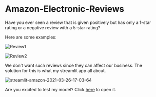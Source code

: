 # Amazon-Electronic-Reviews

Have you ever seen a review that is given positively but has only a 1-star rating or a negative review with a 5-star rating?

Here are some examples:

![Review1](https://user-images.githubusercontent.com/31875465/112632840-a585a000-8e5e-11eb-9a56-4162af70ac5b.jpeg)

![Review2](https://user-images.githubusercontent.com/31875465/112632865-acacae00-8e5e-11eb-91e2-d90f472f48bc.jpeg)


We don't want such reviews since they can affect our business.
The solution for this is what my streamlit app all about.

![streamlit-amazon-2021-03-26-17-03-64](https://user-images.githubusercontent.com/31875465/112630792-1c6d6980-8e5c-11eb-8424-3fd332235771.gif)

Are you excited to test my model? Click [here](https://share.streamlit.io/letus21500/amazon-electronic-reviews/main/amazon.py) to open it.


